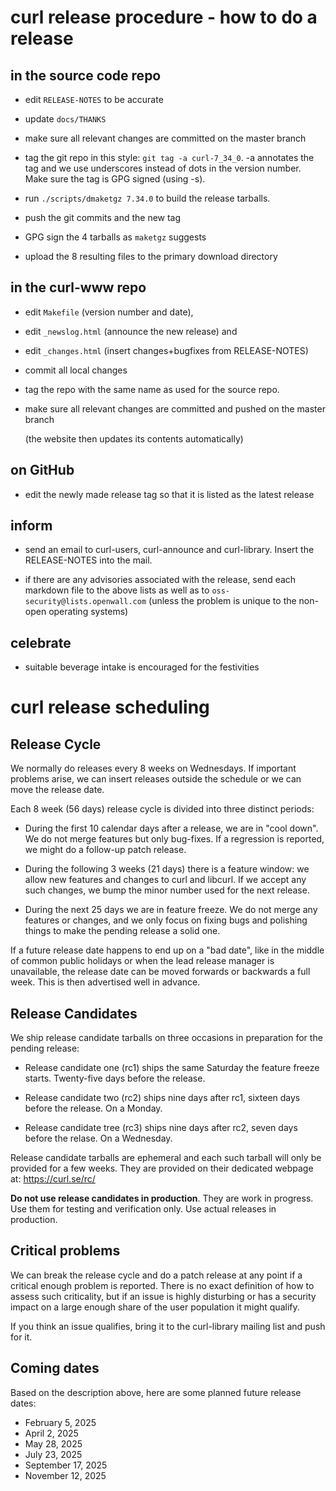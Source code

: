 <!--
Copyright (C) Daniel Stenberg, <daniel@haxx.se>, et al.

SPDX-License-Identifier: curl
-->

curl release procedure - how to do a release
============================================

in the source code repo
-----------------------

- edit `RELEASE-NOTES` to be accurate

- update `docs/THANKS`

- make sure all relevant changes are committed on the master branch

- tag the git repo in this style: `git tag -a curl-7_34_0`. -a annotates the
  tag and we use underscores instead of dots in the version number. Make sure
  the tag is GPG signed (using -s).

- run `./scripts/dmaketgz 7.34.0` to build the release tarballs.

- push the git commits and the new tag

- GPG sign the 4 tarballs as `maketgz` suggests

- upload the 8 resulting files to the primary download directory

in the curl-www repo
--------------------

- edit `Makefile` (version number and date),

- edit `_newslog.html` (announce the new release) and

- edit `_changes.html` (insert changes+bugfixes from RELEASE-NOTES)

- commit all local changes

- tag the repo with the same name as used for the source repo.

- make sure all relevant changes are committed and pushed on the master branch

  (the website then updates its contents automatically)

on GitHub
---------

- edit the newly made release tag so that it is listed as the latest release

inform
------

- send an email to curl-users, curl-announce and curl-library. Insert the
  RELEASE-NOTES into the mail.

- if there are any advisories associated with the release, send each markdown
  file to the above lists as well as to `oss-security@lists.openwall.com`
  (unless the problem is unique to the non-open operating systems)

celebrate
---------

- suitable beverage intake is encouraged for the festivities

curl release scheduling
=======================

Release Cycle
-------------

We normally do releases every 8 weeks on Wednesdays. If important problems
arise, we can insert releases outside the schedule or we can move the release
date.

Each 8 week (56 days) release cycle is divided into three distinct periods:

- During the first 10 calendar days after a release, we are in "cool down". We
  do not merge features but only bug-fixes. If a regression is reported, we
  might do a follow-up patch release.

- During the following 3 weeks (21 days) there is a feature window: we allow
  new features and changes to curl and libcurl. If we accept any such changes,
  we bump the minor number used for the next release.

- During the next 25 days we are in feature freeze. We do not merge any
  features or changes, and we only focus on fixing bugs and polishing things
  to make the pending release a solid one.

If a future release date happens to end up on a "bad date", like in the middle
of common public holidays or when the lead release manager is unavailable, the
release date can be moved forwards or backwards a full week. This is then
advertised well in advance.

Release Candidates
------------------

We ship release candidate tarballs on three occasions in preparation for the
pending release:

- Release candidate one (rc1) ships the same Saturday the feature freeze
  starts. Twenty-five days before the release.

- Release candidate two (rc2) ships nine days after rc1, sixteen days before
  the release. On a Monday.

- Release candidate tree (rc3) ships nine days after rc2, seven days before
  the relase. On a Wednesday.

Release candidate tarballs are ephemeral and each such tarball will only be
provided for a few weeks. They are provided on their dedicated webpage at:
https://curl.se/rc/

**Do not use release candidates in production**. They are work in progress.
Use them for testing and verification only. Use actual releases in production.

Critical problems
-----------------

We can break the release cycle and do a patch release at any point if a
critical enough problem is reported. There is no exact definition of how to
assess such criticality, but if an issue is highly disturbing or has a
security impact on a large enough share of the user population it might
qualify.

If you think an issue qualifies, bring it to the curl-library mailing list and
push for it.

Coming dates
------------

Based on the description above, here are some planned future release dates:

- February 5, 2025
- April 2, 2025
- May 28, 2025
- July 23, 2025
- September 17, 2025
- November 12, 2025
